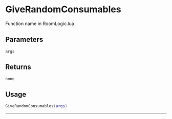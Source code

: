 # GiveRandomConsumables
Function name in RoomLogic.lua
## Parameters
`args`
## Returns
`none`
## Usage
```lua
GiveRandomConsumables(args)
```
---

